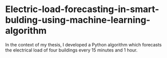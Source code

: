 # Electric-load-forecasting-in-smart-bulding-using-machine-learning-algorithm
In the context of my thesis, I developed a Python algorithm which forecasts the electrical load of four buildings every 15 minutes and 1 hour.
